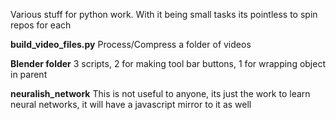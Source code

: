 


Various stuff for python work. With it being small tasks its pointless to spin repos for each

**build_video_files.py** Process/Compress a folder of videos

**Blender folder** 3 scripts, 2 for making tool bar buttons, 1 for wrapping object in parent

**neuralish_network** This is not useful to anyone, its just the work to learn neural networks, it will have a javascript mirror to it as well
